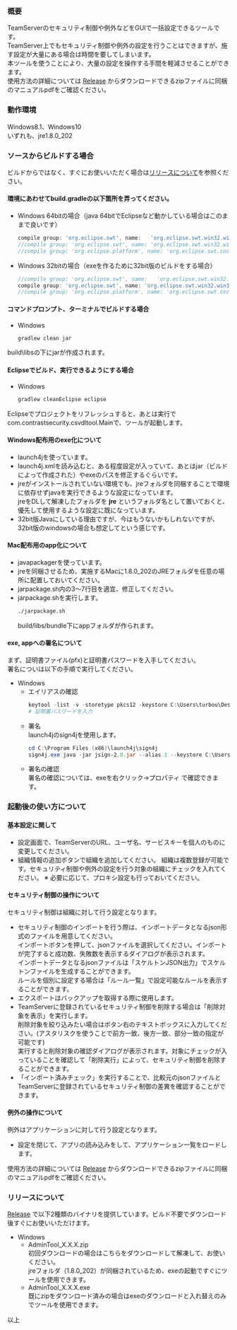 ### 概要
TeamServerのセキュリティ制御や例外などをGUIで一括設定できるツールです。  
TeamServer上でもセキュリティ制御や例外の設定を行うことはできますが、施す設定が大量にある場合は時間を要してしまいます。  
本ツールを使うことにより、大量の設定を操作する手間を軽減させることができます。  
使用方法の詳細については [Release](https://github.com/Contrast-Security-OSS/AdminTool/releases) からダウンロードできるzipファイルに同梱のマニュアルpdfをご確認ください。


### 動作環境
Windows8.1、Windows10  
いずれも、jre1.8.0_202

### ソースからビルドする場合

ビルドからではなく、すぐにお使いいただく場合は[リリースについて](#リリースについて)を参照ください。


#### 環境にあわせてbuild.gradleの以下箇所を弄ってください。

- Windows 64bitの場合（java 64bitでEclipseなど動かしている場合はこのままで良いです）

  ```gradle
  compile group: 'org.eclipse.swt', name:   'org.eclipse.swt.win32.win32.x86_64', version: '4.3'
  //compile group: 'org.eclipse.swt', name: 'org.eclipse.swt.win32.win32.x86', version: '4.3'
  //compile group: 'org.eclipse.platform', name: 'org.eclipse.swt.cocoa.macosx.x86_64', version: '3.109.0', transitive: false
  ```
- Windows 32bitの場合（exeを作るために32bit版のビルドをする場合）

  ```gradle
  //compile group: 'org.eclipse.swt', name:   'org.eclipse.swt.win32.win32.x86_64', version: '4.3'
  compile group: 'org.eclipse.swt', name: 'org.eclipse.swt.win32.win32.x86', version: '4.3'
  //compile group: 'org.eclipse.platform', name: 'org.eclipse.swt.cocoa.macosx.x86_64', version: '3.109.0', transitive: false
  ```

#### コマンドプロンプト、ターミナルでビルドする場合

- Windows
  ```powershell
  gradlew clean jar
  ```
build\libsの下にjarが作成されます。

#### Eclipseでビルド、実行できるようにする場合

- Windows
  ```powershell
  gradlew cleanEclipse eclipse
  ```
Eclipseでプロジェクトをリフレッシュすると、あとは実行でcom.contrastsecurity.csvdltool.Mainで、ツールが起動します。

#### Windows配布用のexe化について

- launch4jを使っています。
- launch4j.xmlを読み込むと、ある程度設定が入っていて、あとはjar（ビルドによって作成された）やexeのパスを修正するぐらいです。
- jreがインストールされていない環境でも、jreフォルダを同梱することで環境に依存せずjavaを実行できるような設定になっています。  
  jreをDLして解凍したフォルダを **jre** というフォルダ名として置いておくと、優先して使用するような設定に既になっています。
- 32bit版Javaにしている理由ですが、今はもうないかもしれないですが、32bit版のwindowsの場合も想定してという感じです。

#### Mac配布用のapp化について

- javapackagerを使っています。
- jreを同梱させるため、実施するMacに1.8.0_202のJREフォルダを任意の場所に配置しておいてください。
- jarpackage.sh内の3〜7行目を適宜、修正してください。
- jarpackage.shを実行します。
  ```bash
  ./jarpackage.sh
  ```
  build/libs/bundle下にappフォルダが作られます。

#### exe, appへの署名について

まず、証明書ファイル(pfx)と証明書パスワードを入手してください。  
署名についは以下の手順で実行してください。  
- Windows  
  - エイリアスの確認
    ```powershell
    keytool -list -v -storetype pkcs12 -keystore C:\Users\turbou\Desktop\AdminTool_work\XXXXX.pfx
    # 証明書パスワードを入力
    ```
  - 署名  
    launch4jのsign4jを使用します。
    ```powershell
    cd C:\Program Files (x86)\launch4j\sign4j
    sign4j.exe java -jar jsign-2.0.jar --alias 1 --keystore C:\Users\turbou\Desktop\AdminTool_work\XXXXX.pfx --storepass [パスワード] C:\Users\turbou\Desktop\AdminTool_work\common\AdminTool_1.0.0.exe
    ```
  - 署名の確認  
    署名の確認については、exeを右クリック->プロパティ で確認できます。

### 起動後の使い方について

#### 基本設定に関して
- 設定画面で、TeamServerのURL、ユーザ名、サービスキーを個人のものに変更してください。
- 組織情報の追加ボタンで組織を追加してください。
  組織は複数登録が可能です。セキュリティ制御や例外の設定を行う対象の組織にチェックを入れてください。
  ※ 必要に応じて、プロキシ設定も行っておいてください。
#### セキュリティ制御の操作について
セキュリティ制御は組織に対して行う設定となります。  
- セキュリティ制御のインポートを行う際は、インポートデータとなるjson形式のファイルを用意してください。  
  インポートボタンを押して、jsonファイルを選択してください。インポートが完了すると成功数、失敗数を表示するダイアログが表示されます。  
  インポートデータとなるjsonファイルは「スケルトンJSON出力」でスケルトンファイルを生成することができます。  
  ルールを個別に設定する場合は「ルール一覧」で設定可能なルールを表示することができます。
- エクスポートはバックアップを取得する際に使用します。
- TeamServerに登録されているセキュリティ制御を削除する場合は「削除対象を表示」を実行します。  
  削除対象を絞り込みたい場合はボタン右のテキストボックスに入力してください。(アスタリスクを使うことで前方一致、後方一致、部分一致の指定が可能です)  
  実行すると削除対象の確認ダイアログが表示されます。対象にチェックが入っていることを確認して「削除実行」によって、セキュリティ制御を削除することができます。
- 「インポート済みチェック」を実行することで、比較元のjsonファイルとTeamServerに登録されているセキュリティ制御の差異を確認することができます。
#### 例外の操作について
例外はアプリケーションに対して行う設定となります。  
- 設定を閉じて、アプリの読み込みをして、アプリケーション一覧をロードします。


使用方法の詳細については [Release](https://github.com/Contrast-Security-OSS/AdminTool/releases) からダウンロードできるzipファイルに同梱のマニュアルpdfをご確認ください。

### リリースについて
[Release](https://github.com/Contrast-Security-OSS/AdminTool/releases) で以下2種類のバイナリを提供しています。ビルド不要でダウンロード後すぐにお使いいただけます。
- Windows
  - AdminTool_X.X.X.zip  
    初回ダウンロードの場合はこちらをダウンロードして解凍して、お使いください。  
    jreフォルダ（1.8.0_202）が同梱されているため、exeの起動ですぐにツールを使用できます。
  - AdminTool_X.X.X.exe  
    既にzipをダウンロード済みの場合はexeのダウンロードと入れ替えのみでツールを使用できます。

以上
